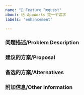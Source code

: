 ```yaml
---
name: "🚀 Feature Request"
about: 给 AppWorks 提一个需求
labels: 'enhancement'

---
```


### 问题描述/Problem Description

<!-- 
  您提交的需求是否与缺陷相关？请简要地说明问题是什么。 
  Is the requirement you submitted related to the defect? Please briefly state what the problem is.
-->

### 建议的方案/Proposal

<!-- 
  以简洁明了的方式描述您想要的解决方案。
  Describe the solution you want in a concise way.
-->

### 备选的方案/Alternatives

<!-- 
  对您考虑过的任何替代解决方案或功能的清晰描述。 
  A clear description of any alternative solutions or features you have considered.
-->

### 附加信息/Other Information

<!-- 
  在此处添加有关该需求的任何其他上下文。
  Add any other context here about the requirement.
-->
